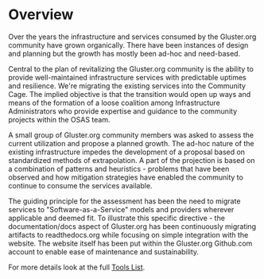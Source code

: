 # Overview

Over the years the infrastructure and services consumed by the Gluster.org
community have grown organically. There have been instances of design and
planning but the growth has mostly been ad-hoc and need-based.

Central to the plan of revitalizing the Gluster.org community is the ability to
provide well-maintained infrastructure services with predictable uptimes and
resilience.  We're migrating the existing services into the Community Cage. The
implied objective is that the transition would open up ways and means of the
formation of a loose coalition among Infrastructure Administrators who provide
expertise and guidance to the community projects within the OSAS team.

A small group of Gluster.org community members was asked to assess the current
utilization and propose a planned growth. The ad-hoc nature of the existing
infrastructure impedes the development of a proposal based on
standardized methods of extrapolation. A part of the projection is based on a
combination of patterns and heuristics - problems that have been observed and
how mitigation strategies have enabled the community to continue to consume the
services available.

The guiding principle for the assessment has been the need to migrate services
to "Software-as-a-Service" models and providers wherever applicable and deemed
fit. To illustrate this specific directive - the documentation/docs aspect of
Gluster.org has been continuously migrating artifacts to readthedocs.org while
focusing on simple integration with the website. The website itself has been
put within the Gluster.org Github.com account to enable ease of maintenance and
sustainability.

For more details look at the full [Tools List](./Tools.md).
